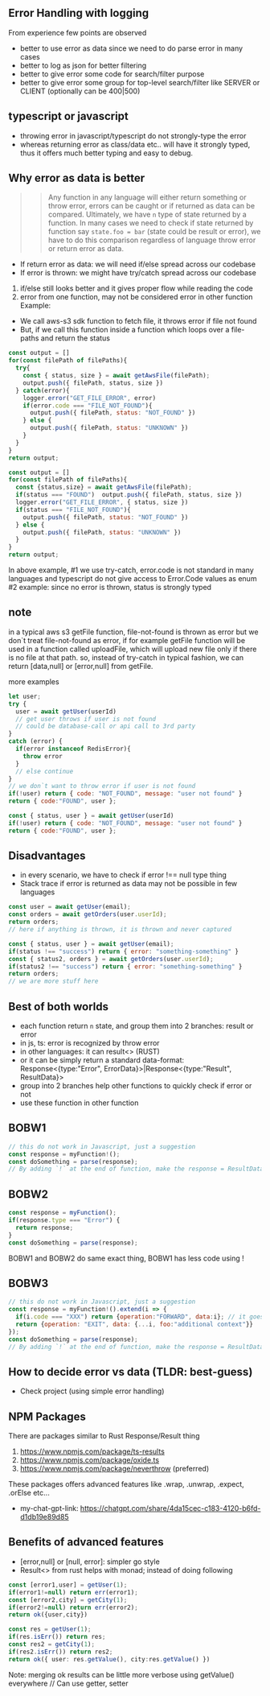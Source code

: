 ## Error Handling with logging

From experience few points are observed
- better to use error as data since we need to do parse error in many cases
- better to log as json for better filtering
- better to give error some code for search/filter purpose
- better to give error some group for top-level search/filter like SERVER or CLIENT (optionally can be 400|500)

## typescript or javascript
- throwing error in javascript/typescript do not strongly-type the error
- whereas returning error as class/data etc.. will have it strongly typed, thus it offers much better typing and easy to debug.

## Why error as data is better
>> Any function in any language will either return something or throw error, errors can be caught or if returned as data can be compared. Ultimately, we have `n` type of state returned by a function.
In many cases we need to check if state returned by function say `state.foo = bar` (state could be result or error), we have to do this comparison regardless of language throw error or return error as data.

- If return error as data: we will need if/else spread across our codebase
- If error is thrown: we might have try/catch spread across our codebase

1. if/else still looks better and it gives proper flow while reading the code
2. error from one function, may not be considered error in other function
Example:
- We call aws-s3 sdk function to fetch file, it throws error if file not found
- But, if we call this function inside a function which loops over a file-paths and return the status


```js
const output = []
for(const filePath of filePaths){
  try{
    const { status, size } = await getAwsFile(filePath);
    output.push({ filePath, status, size })
  } catch(error){
    logger.error("GET_FILE_ERROR", error)
    if(error.code === "FILE_NOT_FOUND"){
      output.push({ filePath, status: "NOT_FOUND" })
    } else {
      output.push({ filePath, status: "UNKNOWN" })
    }
  }
}
return output;
```

```js
const output = []
for(const filePath of filePaths){
  const {status,size} = await getAwsFile(filePath);
  if(status === "FOUND")  output.push({ filePath, status, size })
  logger.error("GET_FILE_ERROR", { status, size })
  if(status === "FILE_NOT_FOUND"){
    output.push({ filePath, status: "NOT_FOUND" })
  } else {
    output.push({ filePath, status: "UNKNOWN" })
  }
}
return output;
```

In above example, #1 we use try-catch, error.code is not standard in many languages and typescript do not give access to Error.Code values as enum
#2 example: since no error is thrown, status is strongly typed

## note
in a typical aws s3 getFile function, file-not-found is thrown as error
but we don`t treat file-not-found as error, if for example getFile function 
will be used in a function called uploadFile, which will upload new file only 
if there is no file at that path. so, instead of try-catch in typical fashion, we can 
return [data,null] or [error,null] from getFile.

more examples


```js
let user;
try {
  user = await getUser(userId)
  // get user throws if user is not found
  // could be database-call or api call to 3rd party
}
catch (error) {
  if(error instanceof RedisError){
    throw error
  }
  // else continue
}
// we don`t want to throw error if user is not found
if(!user) return { code: "NOT_FOUND", message: "user not found" }
return { code:"FOUND", user };
```

```js
const { status, user } = await getUser(userId)
if(!user) return { code: "NOT_FOUND", message: "user not found" }
return { code:"FOUND", user };
```


## Disadvantages
- in every scenario, we have to check if error !== null type thing
- Stack trace if error is returned as data may not be possible in few languages

```js
const user = await getUser(email);
const orders = await getOrders(user.userId);
return orders;
// here if anything is thrown, it is thrown and never captured
```

```js
const { status, user } = await getUser(email);
if(status !== "success") return { error: "something-something" }
const { status2, orders } = await getOrders(user.userId);
if(status2 !== "success") return { error: "something-something" }
return orders;
// we are more stuff here
```

## Best of both worlds
- each function return `n` state, and group them into 2 branches: result or error
- in js, ts: error is recognized by throw error
- in other languages: it can result<> (RUST)
- or it can be simply return a standard data-format: Response<{type:"Error", ErrorData}>|Response<{type:"Result", ResultData}>
- group into 2 branches help other functions to quickly check if error or not
- use these function in other function

## BOBW1
```js
// this do not work in Javascript, just a suggestion
const response = myFunction!();
const doSomething = parse(response);
// By adding `!` at the end of function, make the response = ResultData and if function return ErrorData it will be returned from here without going to next line
```

## BOBW2
```js
const response = myFunction();
if(response.type === "Error") {
  return response;
}
const doSomething = parse(response);
```

BOBW1 and BOBW2 do same exact thing, BOBW1 has less code using !

## BOBW3
```js
// this do not work in Javascript, just a suggestion
const response = myFunction!().extend(i => {
  if(i.code === "XXX") return {operation:"FORWARD", data:i}; // it goes to next line
  return {operation: "EXIT", data: {...i, foo:"additional context"}}
});
const doSomething = parse(response);
// By adding `!` at the end of function, make the response = ResultData and if function return ErrorData it will be returned from here without going to next line
```

## How to decide error vs data (TLDR: best-guess)
- Check project (using simple error handling)

## NPM Packages
There are packages similar to Rust Response/Result thing
1. https://www.npmjs.com/package/ts-results
2. https://www.npmjs.com/package/oxide.ts
3. https://www.npmjs.com/package/neverthrow (preferred)

These packages offers advanced features like .wrap, .unwrap, .expect, .orElse etc...
- my-chat-gpt-link: https://chatgpt.com/share/4da15cec-c183-4120-b6fd-d1db19e89d85

## Benefits of advanced features
- [error,null] or [null, error]: simpler go style
- Result<> from rust helps with monad; instead of doing following
```ts
const [error1,user] = getUser(1);
if(error1!=null) return err(error1);
const [error2,city] = getCity(1);
if(error2!=null) return err(error2);
return ok({user,city})
```

```ts
const res = getUser(1);
if(res.isErr()) return res;
const res2 = getCity(1);
if(res2.isErr()) return res2;
return ok({ user: res.getValue(), city:res.getValue() })
```

Note: merging ok results can be little more verbose using getValue() everywhere
// Can use getter, setter